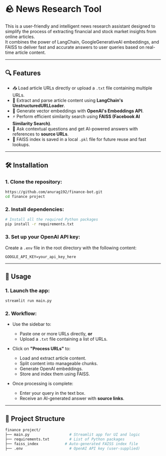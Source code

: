 # 🪨  News Research Tool

This is a user-friendly and intelligent news research assistant designed to simplify the process of extracting financial and stock market insights from online articles.  
It combines the power of LangChain, GoogleGenerativeAI embeddings, and FAISS to deliver fast and accurate answers to user queries based on real-time article content.

---

## 🔍 Features

- 📥 Load article URLs directly or upload a `.txt` file containing multiple URLs.
- 📰 Extract and parse article content using **LangChain's UnstructuredURLLoader**.
- 🧠 Generate vector embeddings with **OpenAI's Embeddings API**.
- ⚡ Perform efficient similarity search using **FAISS (Facebook AI Similarity Search)**.
- 💬 Ask contextual questions and get AI-powered answers with references to **source URLs**.
- 💾 FAISS index is saved in a local `.pkl` file for future reuse and fast lookups.

---

## 🛠️ Installation

### 1. Clone the repository:
```bash
https://github.com/anurag192/finance-bot.git
cd finance project
```

### 2. Install dependencies:
```bash
# Install all the required Python packages
pip install -r requirements.txt
```

### 3. Set up your OpenAI API key:
Create a `.env` file in the root directory with the following content:

```env
GOOGLE_API_KEY=your_api_key_here
```

---

## 🚀 Usage

### 1. Launch the app:
```bash
streamlit run main.py
```

### 2. Workflow:

- Use the sidebar to:
  - Paste one or more URLs directly, **or**
  - Upload a `.txt` file containing a list of URLs.

- Click on **"Process URLs"** to:
  - Load and extract article content.
  - Split content into manageable chunks.
  - Generate OpenAI embeddings.
  - Store and index them using FAISS.

- Once processing is complete:
  - Enter your query in the text box.
  - Receive an AI-generated answer with **source links**.

---

## 📁 Project Structure

```bash
finance project/
├── main.py                  # Streamlit app for UI and logic
├── requirements.txt         # List of Python packages
├── faiss_index            # Auto-generated FAISS index file
├── .env                     # OpenAI API key (user-supplied)
```





